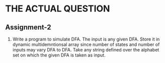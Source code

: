 # THE ACTUAL QUESTION

## Assignment-2

1. Write a program to simulate DFA. The input is any given DFA. Store it in dynamic multidemntionsal array since number of states and number of inputs may vary DFA to DFA. Take any string defined over the alphabet set on which the given DFA is taken as input.
